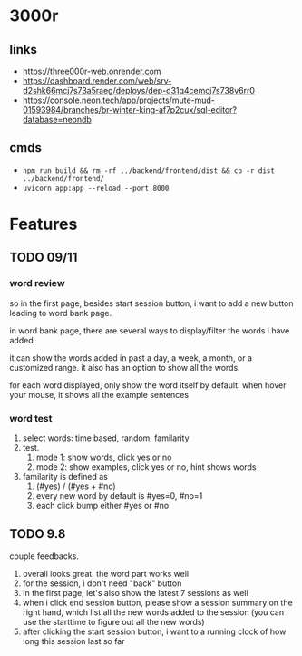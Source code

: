 # 3000r

## links
- https://three000r-web.onrender.com
- https://dashboard.render.com/web/srv-d2shk66mcj7s73a5raeg/deploys/dep-d31q4cemcj7s738v6rr0
- https://console.neon.tech/app/projects/mute-mud-01593984/branches/br-winter-king-af7p2cux/sql-editor?database=neondb

## cmds
- `npm run build && rm -rf ../backend/frontend/dist && cp -r dist ../backend/frontend/`
- `uvicorn app:app --reload --port 8000`

# Features

## TODO 09/11
### word review
so in the first page, besides start session button, i want to add a new button leading to word bank page.

in word bank page, there are several ways to display/filter the words i have added

it can show the words added in past a day, a week, a month, or a customized range. it also has an option to show all the words.

for each word displayed, only show the word itself by default. when hover your mouse, it shows all the example sentences 
### word test
1. select words: time based, random, familarity
2. test. 
   1. mode 1: show words, click yes or no
   2. mode 2: show examples, click yes or no, hint shows words
3. familarity is defined as
   1. (#yes) / (#yes + #no)
   2. every new word by default is #yes=0, #no=1
   3. each click bump either #yes or #no

## TODO 9.8
couple feedbacks.

1. overall looks great. the word part works well
2. for the session, i don't need "back" button
3. in the first page, let's also show the latest 7 sessions as well
4. when i click end session button, please show a session summary on the right hand, which list all the new words added to the session (you can use the starttime to figure out all the new words)
5. after clicking the start session button, i want to a running clock of how long this session last so far